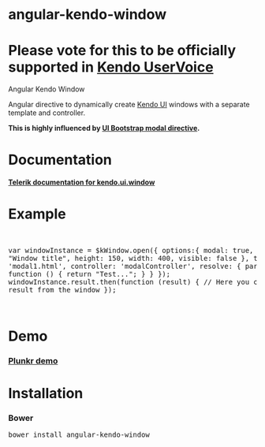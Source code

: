 <h1>angular-kendo-window</h1>
<h1><b>Please vote for this to be officially supported in <a target='_blank' href='http://kendoui-feedback.telerik.com/forums/127393-telerik-kendo-ui-feedback/suggestions/11299620-angular-and-kendo-window'>Kendo UserVoice</a></b></h1>
Angular Kendo Window

Angular directive to dynamically create <a target='_blank' href='http://kendoui.com'>Kendo UI</a> windows with a separate template and controller.

<b>This is highly influenced by <a target='_blank' href='http://angular-ui.github.io/bootstrap/#/modal'>UI Bootstrap modal directive</a>.</b>

<h1>Documentation</h1>
<h4><a target='_blank' href='http://docs.telerik.com/kendo-ui/api/javascript/ui/window'>Telerik documentation for kendo.ui.window</a></h4>


<h1>Example</h1>
<pre>
 
   var windowInstance = $kWindow.open({
                       options:{
                         modal: true,
                         title: "Window title",
                         height: 150,
                         width: 400,
                         visible: false
                       },
                        templateUrl: 'modal1.html',
                        controller: 'modalController',
                        resolve: {
                            parameter1: function () {
                                return "Test...";
                            }
                        }
                    });
                    windowInstance.result.then(function (result) {
                        // Here you can get result from the window
                    });
 
</pre>
<h1>Demo</h1>

<h3>
<a target='_blank' href='http://plnkr.co/edit/q5ytV6ecMuq8kEv8J79y'>Plunkr demo</a>
</h3>

<h1>Installation</h1>
<h3>Bower</h3>
<pre>bower install angular-kendo-window</pre>
